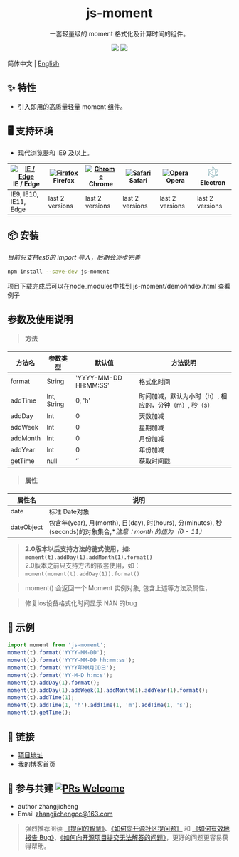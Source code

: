 <h1 align="center">js-moment</h1>

<div align="center">

一套轻量级的 moment 格式化及计算时间的组件。

<!-- ![](https://img.shields.io/badge/version-v0.0.0-green.svg) -->
![](https://img.shields.io/npm/v/js-moment.svg?style=flat)
![](https://img.shields.io/bundlephobia/min/js-moment.svg?style=flat)
</div>

简体中文 | [English](./README-en.md)

## ✨ 特性

- 引入即用的高质量轻量 moment 组件。

## 🖥 支持环境

* 现代浏览器和 IE9 及以上。

| [<img src="https://raw.githubusercontent.com/alrra/browser-logos/master/src/edge/edge_48x48.png" alt="IE / Edge" width="24px" height="24px" />](http://godban.github.io/browsers-support-badges/)</br>IE / Edge | [<img src="https://raw.githubusercontent.com/alrra/browser-logos/master/src/firefox/firefox_48x48.png" alt="Firefox" width="24px" height="24px" />](http://godban.github.io/browsers-support-badges/)</br>Firefox | [<img src="https://raw.githubusercontent.com/alrra/browser-logos/master/src/chrome/chrome_48x48.png" alt="Chrome" width="24px" height="24px" />](http://godban.github.io/browsers-support-badges/)</br>Chrome | [<img src="https://raw.githubusercontent.com/alrra/browser-logos/master/src/safari/safari_48x48.png" alt="Safari" width="24px" height="24px" />](http://godban.github.io/browsers-support-badges/)</br>Safari | [<img src="https://raw.githubusercontent.com/alrra/browser-logos/master/src/opera/opera_48x48.png" alt="Opera" width="24px" height="24px" />](http://godban.github.io/browsers-support-badges/)</br>Opera | [<img src="https://raw.githubusercontent.com/alrra/browser-logos/master/src/electron/electron_48x48.png" alt="Electron" width="24px" height="24px" />](http://godban.github.io/browsers-support-badges/)</br>Electron |
| --------- | --------- | --------- | --------- | --------- | --------- |
| IE9, IE10, IE11, Edge| last 2 versions| last 2 versions| last 2 versions| last 2 versions| last 2 versions

## 📦 安装

*目前只支持es6的 import 导入，后期会逐步完善*
```bash
npm install --save-dev js-moment

```
项目下载完成后可以在node_modules中找到 js-moment/demo/index.html 查看例子

## 参数及使用说明


>#### 方法
|方法名|参数类型|默认值|方法说明|
|---|---|---|---|
|format| String| 'YYYY-MM-DD HH:MM:SS' | 格式化时间|
|addTime| Int, String| 0, 'h' | 时间加减，默认为小时（h）, 相应的，分钟（m）, 秒（s）|
|addDay| Int| 0 | 天数加减|
|addWeek| Int| 0| 星期加减|
|addMonth| Int|0| 月份加减|
|addYear| Int| 0| 年份加减|
|getTime| null| ‘’| 获取时间戳|

>#### 属性
|属性名|说明|
|--|--|
|date|标准 Date对象|
|dateObject| 包含年(year), 月(month), 日(day), 时(hours), 分(minutes), 秒(seconds)的对象集合,**注意：month 的值为（0 - 11）*|

> **2.0版本以后支持方法的链式使用，如: `moment(t).addDay(1).addMonth(1).format()`**   
> 2.0版本之前只支持方法的嵌套使用，如： `moment(moment(t).addDay(1)).format()`

> moment() 会返回一个 Moment 实例对象, 包含上述等方法及属性，

> 修复ios设备格式化时间显示 NAN 的bug

## 🔨 示例

```js
import moment from 'js-moment';
moment(t).format('YYYY-MM-DD');
moment(t).format('YYYY-MM-DD hh:mm:ss');
moment(t).format('YYYY年MM月DD日');
moment(t).format('YY-M-D h:m:s');
moment(t).addDay(1).format();
moment(t).addDay(1).addWeek(1).addMonth(1).addYear(1).format();
moment(t).addTime(1);
moment(t).addTime(1, 'h').addTime(1, 'm').addTime(1, 's');
moment(t).getTime();
```

## 🔗 链接

- [项目地址](https://github.com/zhangjichengcc/moments)
- [我的博客首页](https://zhangjichengcc.github.io/blog)

## 🤝 参与共建 [![PRs Welcome](https://img.shields.io/badge/PRs-welcome-brightgreen.svg?style=flat-square)](http://makeapullrequest.com)

- author zhangjicheng
- Email zhangjichengcc@163.com

> 强烈推荐阅读 [《提问的智慧》](https://github.com/ryanhanwu/How-To-Ask-Questions-The-Smart-Way)、[《如何向开源社区提问题》](https://github.com/seajs/seajs/issues/545) 和 [《如何有效地报告 Bug》](http://www.chiark.greenend.org.uk/%7Esgtatham/bugs-cn.html)、[《如何向开源项目提交无法解答的问题》](https://zhuanlan.zhihu.com/p/25795393)，更好的问题更容易获得帮助。


